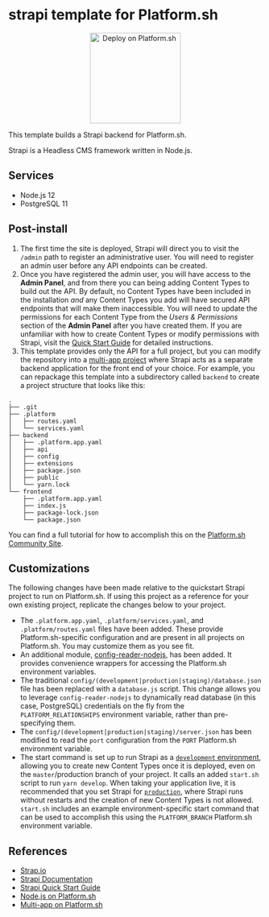 # strapi template for Platform.sh

<p align="center">
<a href="https://console.platform.sh/projects/create-project?template=https://raw.githubusercontent.com/platformsh/template-builder/master/templates/strapi/.platform.template.yaml&utm_content=strapi&utm_source=github&utm_medium=button&utm_campaign=deploy_on_platform">
    <img src="https://platform.sh/images/deploy/lg-blue.svg" alt="Deploy on Platform.sh" width="180px" />
</a>
</p>

This template builds a Strapi backend for Platform.sh.

Strapi is a Headless CMS framework written in Node.js.

## Services

* Node.js 12
* PostgreSQL 11

## Post-install

1. The first time the site is deployed, Strapi will direct you to visit the `/admin` path to register an administrative user. You will need to register an admin user before any API endpoints can be created.
2. Once you have registered the admin user, you will have access to the **Admin Panel**, and from there you can being adding Content Types to build out the API. By default, no Content Types have been included in the installation *and* any Content Types you add will have secured API endpoints that will make them inaccessible. You will need to update the permissions for each Content Type from the *Users & Permissions* section of the **Admin Panel** after you have created them. If you are unfamiliar with how to create Content Types or modify permissions with Strapi, visit the [Quick Start Guide](https://strapi.io/documentation/3.0.0-beta.x/getting-started/quick-start.html) for detailed instructions.
3. This template provides only the API for a full project, but you can modify the repository into a [multi-app project](https://docs.platform.sh/configuration/app/multi-app.html#multiple-applications) where Strapi acts as a separate backend application for the front end of your choice. For example, you can repackage this template into a subdirectory called `backend` to create a project structure that looks like this:

  ```
  .
  ├── .git
  ├── .platform
  │   ├── routes.yaml
  │   └── services.yaml
  ├── backend
  │   ├── .platform.app.yaml
  │   ├── api
  │   ├── config
  │   ├── extensions
  │   ├── package.json
  │   ├── public
  │   └── yarn.lock
  └── frontend
      ├── .platform.app.yaml
      ├── index.js
      ├── package-lock.json
      └── package.json
  ```

  You can find a full tutorial for how to accomplish this on the [Platform.sh Community Site](https://community.platform.sh/t/use-strapi-as-an-api-backend/435).

## Customizations

The following changes have been made relative to the quickstart Strapi project to run on Platform.sh.  If using this project as a reference for your own existing project, replicate the changes below to your project.

* The `.platform.app.yaml`, `.platform/services.yaml`, and `.platform/routes.yaml` files have been added. These provide Platform.sh-specific configuration and are present in all projects on Platform.sh.  You may customize them as you see fit.
* An additional module, [config-reader-nodejs](https://github.com/platformsh/config-reader-nodejs), has been added. It provides convenience wrappers for accessing the Platform.sh environment variables.
* The traditional `config/(development|production|staging)/database.json` file has been replaced with a `database.js` script. This change allows you to leverage `config-reader-nodejs` to dynamically read database (in this case, PostgreSQL) credentials on the fly from the `PLATFORM_RELATIONSHIPS` environment variable, rather than pre-specifying them.
* The `config/(development|production|staging)/server.json` has been modified to read the `port` configuration from the `PORT` Platform.sh environment variable.
* The start command is set up to run Strapi as a [`development` environment](https://strapi.io/documentation/3.0.0-beta.x/cli/CLI.html#strapi-develop-dev), allowing you to create new Content Types once it is deployed, even on the `master`/production branch of your project. It calls an added `start.sh` script to run `yarn develop`. When taking your application live, it is recommended that you set Strapi for [`production`](https://strapi.io/documentation/3.0.0-beta.x/cli/CLI.html#strapi-start), where Strapi runs without restarts and the creation of new Content Types is not allowed. `start.sh` includes an example environment-specific start command that can be used to accomplish this using the `PLATFORM_BRANCH` Platform.sh environment variable.

## References

* [Strap.io](https://strapi.io/)
* [Strapi Documentation](https://strapi.io/documentation/3.0.0-beta.x/getting-started/introduction.html)
* [Strapi Quick Start Guide](https://strapi.io/documentation/3.0.0-beta.x/getting-started/quick-start.html)
* [Node.js on Platform.sh](https://docs.platform.sh/languages/nodejs.html)
* [Multi-app on Platform.sh](https://docs.platform.sh/configuration/app/multi-app.html#multiple-applications)
